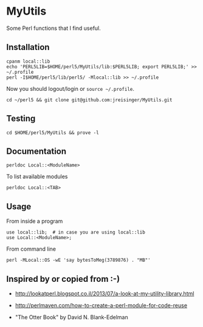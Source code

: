 MyUtils
=======

Some Perl functions that I find useful.

Installation
------------

    cpanm local::lib
    echo 'PERL5LIB=$HOME/perl5/MyUtils/lib:$PERL5LIB; export PERL5LIB;' >> ~/.profile
    perl -I$HOME/perl5/lib/perl5/ -Mlocal::lib >> ~/.profile

Now you should logout/login or `source ~/.profile`.

    cd ~/perl5 && git clone git@github.com:jreisinger/MyUtils.git

Testing
-------

    cd $HOME/perl5/MyUtils && prove -l

Documentation
-------------

    perldoc Local::<ModuleName>

To list available modules

    perldoc Local::<TAB>

Usage
-----

From inside a program

    use local::lib;  # in case you are using local::lib
    use Local::<ModuleName>;

From command line

    perl -MLocal::OS -wE 'say bytesToMeg(3789876) . "MB"'


Inspired by or copied from :-)
------------------------------

* http://lookatperl.blogspot.co.il/2013/07/a-look-at-my-utility-library.html

* http://perlmaven.com/how-to-create-a-perl-module-for-code-reuse

* "The Otter Book" by David N. Blank-Edelman
